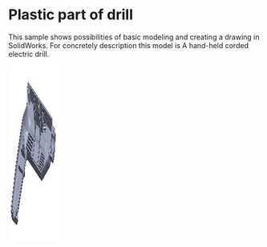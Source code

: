 # Plastic part of drill
This sample shows possibilities of basic modeling and creating a drawing in SolidWorks. For concretely description this model is A hand-held corded electric drill.

<div align="left">
	<img width="100" height="350" src="DrillOnPicture.PNG" alt="Awesome">

</div>

